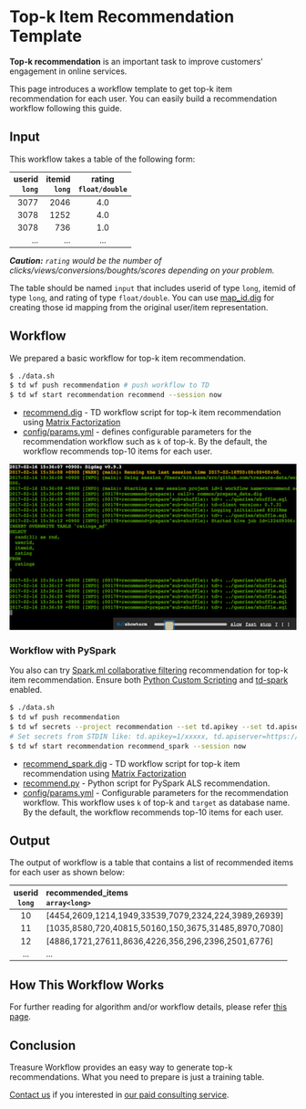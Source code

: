 
Top-k Item Recommendation Template
===

**Top-k recommendation** is an important task to improve customers' engagement in online services.

This page introduces a workflow template to get top-k item recommendation for each user. You can easily build a recommendation workflow following this guide.

## Input

This workflow takes a table of the following form:

| userid<br/>`long` | itemid<br/>`long` | rating<br/>`float/double` |
|---:|---:|:---:|
|3077|2046|4.0|
|3078|1252|4.0|
|3078|736|1.0|
| ... |...|...|

_**Caution:** `rating` would be the number of clicks/views/conversions/boughts/scores depending on your problem._

The table should be named `input` that includes userid of type `long`, itemid of type `long`, and rating of type `float/double`. You can use [map_id.dig](./map_id.dig) for creating those id mapping from the original user/item representation.

## Workflow

We prepared a basic workflow for top-k item recommendation.

```sh
$ ./data.sh
$ td wf push recommendation # push workflow to TD
$ td wf start recommendation recommend --session now
```

* [recommend.dig](recommend.dig) - TD workflow script for top-k item recommendation using [Matrix Factorization](https://docs.treasuredata.com/display/public/PD/MovieLens+20M+Rating+Prediction+by+Matrix+Factorization)
* [config/params.yml](config/params.yml) - defines configurable parameters for the recommendation workflow such as `k` of top-k. By the default, the workflow recommends top-10 items for each user.

[<img src="docs/img/capture.png" alt="capture" max_height=300 />](http://showterm.io/31b8df49efcfbc2bfc5ef#fast)

### Workflow with PySpark

You also can try [Spark.ml collaborative filtering](https://spark.apache.org/docs/2.4.0/ml-collaborative-filtering.html) recommendation for top-k item recommendation. Ensure both [Python Custom Scripting](https://docs.treasuredata.com/display/public/PD/Introduction+to+Custom+Scripts) and [td-spark](https://docs.treasuredata.com/display/public/PD/Using+Apache+Spark+Driver+%28TD-Spark%29+in+your+Spark+Environment) enabled.

```sh
$ ./data.sh
$ td wf push recommendation
$ td wf secrets --project recommendation --set td.apikey --set td.apiserver
# Set secrets from STDIN like: td.apikey=1/xxxxx, td.apiserver=https://api.treasuredata.com
$ td wf start recommendation recommend_spark --session now
```

* [recommend_spark.dig](recommend_spark.dig) - TD workflow script for top-k item recommendation using [Matrix Factorization](https://docs.treasuredata.com/display/public/PD/MovieLens+20M+Rating+Prediction+by+Matrix+Factorization)
* [recommend.py](py_scripts/recommend.py) - Python script for PySpark ALS recommendation.
* [config/params.yml](config/params.yml) - Configurable parameters for the recommendation workflow. This workflow uses `k` of top-k and `target` as database name. By the default, the workflow recommends top-10 items for each user.


## Output

The output of workflow is a table that contains a list of recommended items for each user as shown below:

| userid<br/>`long` | recommended_items<br/>`array<long>` |
|:---:|:---|
| 10 |[4454,2609,1214,1949,33539,7079,2324,224,3989,26939]|
| 11 |[1035,8580,720,40815,50160,150,3675,31485,8970,7080]|
| 12 |[4886,1721,27611,8636,4226,356,296,2396,2501,6776]|
| ... |...|

## How This Workflow Works

For further reading for algorithm and/or workflow details, please refer [this page](docs/more.md).

## Conclusion

Treasure Workflow provides an easy way to generate top-k recommendations. What you need to prepare is just a training table.

[Contact us](https://www.treasuredata.com/contact_us) if you interested in [our paid consulting service](https://docs.treasuredata.com/display/public/PD/Consultation).
